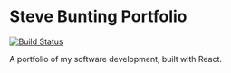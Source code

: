 # Steve Bunting Portfolio
[![Build Status](https://travis-ci.com/stebunting/stebunting.github.io.svg?branch=master)](https://travis-ci.com/stebunting/stebunting.github.io)

A portfolio of my software development, built with React.